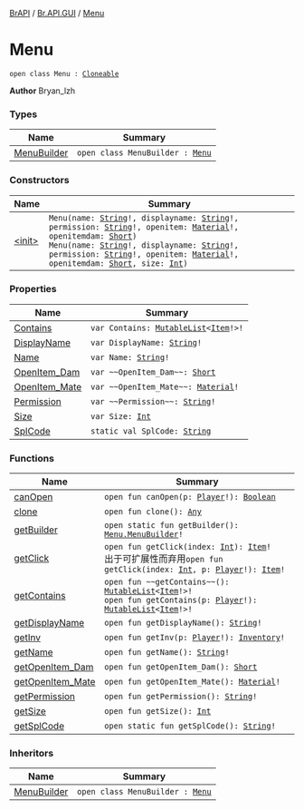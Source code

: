 [BrAPI](../../index.md) / [Br.API.GUI](../index.md) / [Menu](./index.md)

# Menu

`open class Menu : `[`Cloneable`](https://kotlinlang.org/api/latest/jvm/stdlib/kotlin/-cloneable/index.html)

**Author**
Bryan_lzh

### Types

| Name | Summary |
|---|---|
| [MenuBuilder](-menu-builder/index.md) | `open class MenuBuilder : `[`Menu`](./index.md) |

### Constructors

| Name | Summary |
|---|---|
| [&lt;init&gt;](-init-.md) | `Menu(name: `[`String`](https://kotlinlang.org/api/latest/jvm/stdlib/kotlin/-string/index.html)`!, displayname: `[`String`](https://kotlinlang.org/api/latest/jvm/stdlib/kotlin/-string/index.html)`!, permission: `[`String`](https://kotlinlang.org/api/latest/jvm/stdlib/kotlin/-string/index.html)`!, openitem: `[`Material`](https://hub.spigotmc.org/javadocs/spigot/org/bukkit/Material.html)`!, openitemdam: `[`Short`](https://kotlinlang.org/api/latest/jvm/stdlib/kotlin/-short/index.html)`)`<br>`Menu(name: `[`String`](https://kotlinlang.org/api/latest/jvm/stdlib/kotlin/-string/index.html)`!, displayname: `[`String`](https://kotlinlang.org/api/latest/jvm/stdlib/kotlin/-string/index.html)`!, permission: `[`String`](https://kotlinlang.org/api/latest/jvm/stdlib/kotlin/-string/index.html)`!, openitem: `[`Material`](https://hub.spigotmc.org/javadocs/spigot/org/bukkit/Material.html)`!, openitemdam: `[`Short`](https://kotlinlang.org/api/latest/jvm/stdlib/kotlin/-short/index.html)`, size: `[`Int`](https://kotlinlang.org/api/latest/jvm/stdlib/kotlin/-int/index.html)`)` |

### Properties

| Name | Summary |
|---|---|
| [Contains](-contains.md) | `var Contains: `[`MutableList`](https://kotlinlang.org/api/latest/jvm/stdlib/kotlin.collections/-mutable-list/index.html)`<`[`Item`](../-item/index.md)`!>!` |
| [DisplayName](-display-name.md) | `var DisplayName: `[`String`](https://kotlinlang.org/api/latest/jvm/stdlib/kotlin/-string/index.html)`!` |
| [Name](-name.md) | `var Name: `[`String`](https://kotlinlang.org/api/latest/jvm/stdlib/kotlin/-string/index.html)`!` |
| [OpenItem_Dam](-open-item_-dam.md) | `var ~~OpenItem_Dam~~: `[`Short`](https://kotlinlang.org/api/latest/jvm/stdlib/kotlin/-short/index.html) |
| [OpenItem_Mate](-open-item_-mate.md) | `var ~~OpenItem_Mate~~: `[`Material`](https://hub.spigotmc.org/javadocs/spigot/org/bukkit/Material.html)`!` |
| [Permission](-permission.md) | `var ~~Permission~~: `[`String`](https://kotlinlang.org/api/latest/jvm/stdlib/kotlin/-string/index.html)`!` |
| [Size](-size.md) | `var Size: `[`Int`](https://kotlinlang.org/api/latest/jvm/stdlib/kotlin/-int/index.html) |
| [SplCode](-spl-code.md) | `static val SplCode: `[`String`](https://kotlinlang.org/api/latest/jvm/stdlib/kotlin/-string/index.html) |

### Functions

| Name | Summary |
|---|---|
| [canOpen](can-open.md) | `open fun canOpen(p: `[`Player`](https://hub.spigotmc.org/javadocs/spigot/org/bukkit/entity/Player.html)`!): `[`Boolean`](https://kotlinlang.org/api/latest/jvm/stdlib/kotlin/-boolean/index.html) |
| [clone](clone.md) | `open fun clone(): `[`Any`](https://kotlinlang.org/api/latest/jvm/stdlib/kotlin/-any/index.html) |
| [getBuilder](get-builder.md) | `open static fun getBuilder(): `[`Menu.MenuBuilder`](-menu-builder/index.md)`!` |
| [getClick](get-click.md) | `open fun getClick(index: `[`Int`](https://kotlinlang.org/api/latest/jvm/stdlib/kotlin/-int/index.html)`): `[`Item`](../-item/index.md)`!`<br>出于可扩展性而弃用`open fun getClick(index: `[`Int`](https://kotlinlang.org/api/latest/jvm/stdlib/kotlin/-int/index.html)`, p: `[`Player`](https://hub.spigotmc.org/javadocs/spigot/org/bukkit/entity/Player.html)`!): `[`Item`](../-item/index.md)`!` |
| [getContains](get-contains.md) | `open fun ~~getContains~~(): `[`MutableList`](https://kotlinlang.org/api/latest/jvm/stdlib/kotlin.collections/-mutable-list/index.html)`<`[`Item`](../-item/index.md)`!>!`<br>`open fun getContains(p: `[`Player`](https://hub.spigotmc.org/javadocs/spigot/org/bukkit/entity/Player.html)`!): `[`MutableList`](https://kotlinlang.org/api/latest/jvm/stdlib/kotlin.collections/-mutable-list/index.html)`<`[`Item`](../-item/index.md)`!>!` |
| [getDisplayName](get-display-name.md) | `open fun getDisplayName(): `[`String`](https://kotlinlang.org/api/latest/jvm/stdlib/kotlin/-string/index.html)`!` |
| [getInv](get-inv.md) | `open fun getInv(p: `[`Player`](https://hub.spigotmc.org/javadocs/spigot/org/bukkit/entity/Player.html)`!): `[`Inventory`](https://hub.spigotmc.org/javadocs/spigot/org/bukkit/inventory/Inventory.html)`!` |
| [getName](get-name.md) | `open fun getName(): `[`String`](https://kotlinlang.org/api/latest/jvm/stdlib/kotlin/-string/index.html)`!` |
| [getOpenItem_Dam](get-open-item_-dam.md) | `open fun getOpenItem_Dam(): `[`Short`](https://kotlinlang.org/api/latest/jvm/stdlib/kotlin/-short/index.html) |
| [getOpenItem_Mate](get-open-item_-mate.md) | `open fun getOpenItem_Mate(): `[`Material`](https://hub.spigotmc.org/javadocs/spigot/org/bukkit/Material.html)`!` |
| [getPermission](get-permission.md) | `open fun getPermission(): `[`String`](https://kotlinlang.org/api/latest/jvm/stdlib/kotlin/-string/index.html)`!` |
| [getSize](get-size.md) | `open fun getSize(): `[`Int`](https://kotlinlang.org/api/latest/jvm/stdlib/kotlin/-int/index.html) |
| [getSplCode](get-spl-code.md) | `open static fun getSplCode(): `[`String`](https://kotlinlang.org/api/latest/jvm/stdlib/kotlin/-string/index.html)`!` |

### Inheritors

| Name | Summary |
|---|---|
| [MenuBuilder](-menu-builder/index.md) | `open class MenuBuilder : `[`Menu`](./index.md) |
